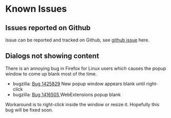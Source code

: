 # Known Issues

## Issues reported on Github
Issue can be reported and tracked on Github, see [github issue](https://github.com/stephanmahieu/formhistorycontrol-2/issues) here.

## Dialogs not showing content
There is an annoying bug in Firefox for Linux users which causes the popup window to come up
blank most of the time.

- bugzilla: [Bug 1425829](https://bugzilla.mozilla.org/show_bug.cgi?id=1425829) New popup window appears blank until right-click
- bugzilla: [Bug 1416505 ](https://bugzilla.mozilla.org/show_bug.cgi?id=1416505) WebExtensions popup blank

Workaround is to right-click inside the window or resize it. Hopefully this bug will be fixed soon.
